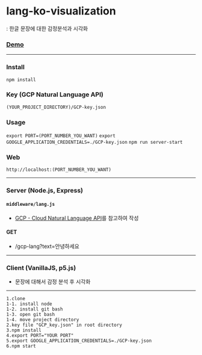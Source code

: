 # lang-ko-visualization
: 한글 문장에 대한 감정분석과 시각화

### [Demo](https://gcp-nlp.herokuapp.com/)

--- 

### Install
`npm install`

### Key (GCP Natural Language API)
`(YOUR_PROJECT_DIRECTORY)/GCP-key.json`

### Usage
`export PORT=(PORT_NUMBER_YOU_WANT)` 
`export GOOGLE_APPLICATION_CREDENTIALS=./GCP-key.json` 
`npm run server-start` 

### Web
`http://localhost:(PORT_NUMBER_YOU_WANT)`

--- 

### Server (Node.js, Express)

#### `middleware/lang.js`
- [GCP - Cloud Natural Language API](https://cloud.google.com/natural-language/docs/quickstart-client-libraries?hl=ko)를 참고하여 작성

#### GET
- /gcp-lang?text=안녕하세요

---

### Client (VanillaJS, p5.js)
- 문장에 대해서 감정 분석 후 시각화

---


```
1.clone
1-1. install node
1-2. install git bash
1-3. open git bash
1-4. move project directory
2.key file "GCP_key.json" in root directory
3.npm install
4.export PORT="YOUR PORT"
5.export GOOGLE_APPLICATION_CREDENTIALS=./GCP-key.json
6.npm start
```
